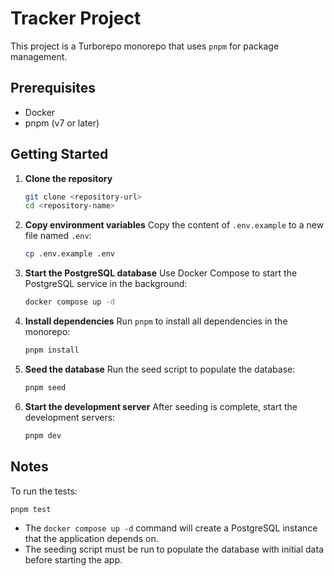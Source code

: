 # Tracker Project

This project is a Turborepo monorepo that uses `pnpm` for package management.

## Prerequisites
- Docker
- pnpm (v7 or later)

## Getting Started

1. **Clone the repository**
   ```sh
   git clone <repository-url>
   cd <repository-name>
   ```

2. **Copy environment variables**
   Copy the content of `.env.example` to a new file named `.env`:
   ```sh
   cp .env.example .env
   ```

3. **Start the PostgreSQL database**
   Use Docker Compose to start the PostgreSQL service in the background:
   ```sh
   docker compose up -d
   ```

4. **Install dependencies**
   Run `pnpm` to install all dependencies in the monorepo:
   ```sh
   pnpm install
   ```

5. **Seed the database**
   Run the seed script to populate the database:
   ```sh
   pnpm seed
   ```

6. **Start the development server**
   After seeding is complete, start the development servers:
   ```sh
   pnpm dev
   ```

## Notes

To run the tests:
```sh
pnpm test
```
- The `docker compose up -d` command will create a PostgreSQL instance that the application depends on.
- The seeding script must be run to populate the database with initial data before starting the app.

